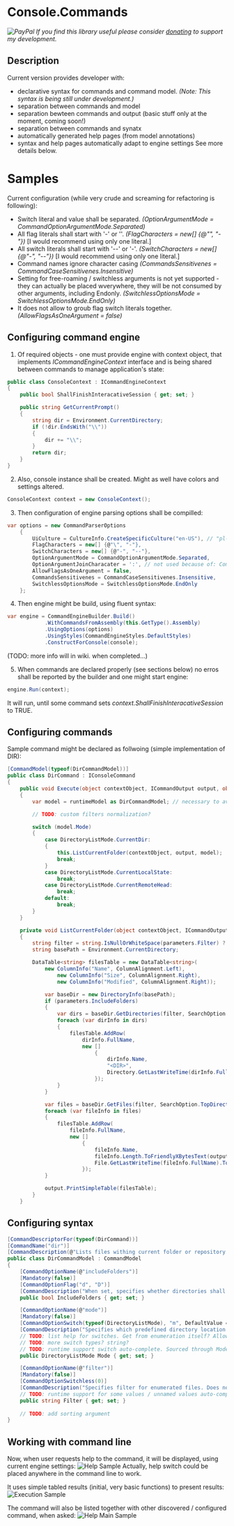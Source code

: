 # Console.Commands
*![PayPal](https://github.com/ObscureWare/Console.Operations/blob/master/doc/pp64.png) If you find this library useful please consider [donating](https://www.paypal.me/SebastianGruchacz) to support my development.*

## Description
Current version provides developer with:
- declarative syntax for commands and command model. *(Note: This syntax is being still under development.)*
- separation between commands and model
- separation bewteen commands and output (basic stuff only at the moment, coming soon!)
- separation between commands and synatx
- automatically generated help pages (from model annotations)
- syntax and help pages automatically adapt to engine settings
See more details below.

# Samples
Current configuration (while very crude and screaming for refactoring is following):
- Switch literal and value shall be separated. *(OptionArgumentMode = CommandOptionArgumentMode.Separated)*
- All flag literals shall start with '-' or '\'. *(FlagCharacters = new[] {@"\", "-"})* [I would recommend using only one literal.]
- All switch literals shall start with '--' or '-'. *(SwitchCharacters = new[] {@"-", "--"})* [I would recommend using only one literal.]
- Command names ignore character casing *(CommandsSensitivenes = CommandCaseSensitivenes.Insensitive)*
- Setting for free-roaming / switchless arguments is not yet supported - they can actually be placed wverywhere, they will be not consumed by other arguments, including Endonly. *(SwitchlessOptionsMode = SwitchlessOptionsMode.EndOnly)*
- It does not allow to groub flag switch literals together. *(AllowFlagsAsOneArgument = false)*

## Configuring command engine
1. Of required objects - one must provide engine with context object, that implements *ICommandEngineContext* interface and is being shared between commands to manage application's state:
```csharp
public class ConsoleContext : ICommandEngineContext
{
    public bool ShallFinishInteracativeSession { get; set; }

    public string GetCurrentPrompt()
    {
        string dir = Environment.CurrentDirectory;
        if (!dir.EndsWith("\\"))
        {
            dir += "\\";
        }
        return dir;
    }
}
```
2. Also, console instance shall be created. Might as well have colors and settings altered.
```csharp
ConsoleContext context = new ConsoleContext();
```
3. Then configuration of engine parsing options shall be compilled:
```csharp
var options = new CommandParserOptions
    {
        UiCulture = CultureInfo.CreateSpecificCulture("en-US"), // "pl-PL"
        FlagCharacters = new[] {@"\", "-"},
        SwitchCharacters = new[] {@"-", "--"},
        OptionArgumentMode = CommandOptionArgumentMode.Separated,
        OptionArgumentJoinCharacater = ':', // not used because of: CommandOptionArgumentMode.Separated
        AllowFlagsAsOneArgument = false,
        CommandsSensitivenes = CommandCaseSensitivenes.Insensitive,
        SwitchlessOptionsMode = SwitchlessOptionsMode.EndOnly
    };
```

4. Then engine might be build, using fluent syntax:
```csharp
var engine = CommandEngineBuilder.Build()
            .WithCommandsFromAssembly(this.GetType().Assembly)
            .UsingOptions(options)
            .UsingStyles(CommandEngineStyles.DefaultStyles)
            .ConstructForConsole(console);
```

(TODO: more info will in wiki. when completed...)

5. When commands are declared properly (see sections below) no erros shall be reported by the builder and one might start engine:
```csharp
engine.Run(context);
```
It will run, until some command sets *context.ShallFinishInteracativeSession* to TRUE.

## Configuring commands
Sample command might be declared as follwoing (simple implementation of DIR):
```csharp
[CommandModel(typeof(DirCommandModel))]
public class DirCommand : IConsoleCommand
{
    public void Execute(object contextObject, ICommandOutput output, object runtimeModel)
    {
        var model = runtimeModel as DirCommandModel; // necessary to avoid Generic-inheritance troubles...

        // TODO: custom filters normalization?

        switch (model.Mode)
        {
            case DirectoryListMode.CurrentDir:
            {
                this.ListCurrentFolder(contextObject, output, model);
                break;
            }
            case DirectoryListMode.CurrentLocalState:
                break;
            case DirectoryListMode.CurrentRemoteHead:
                break;
            default:
                break;
        }
    }

    private void ListCurrentFolder(object contextObject, ICommandOutput output, DirCommandModel parameters)
    {
        string filter = string.IsNullOrWhiteSpace(parameters.Filter) ? "*.*" : parameters.Filter;
        string basePath = Environment.CurrentDirectory;

        DataTable<string> filesTable = new DataTable<string>(
            new ColumnInfo("Name", ColumnAlignment.Left),
                new ColumnInfo("Size", ColumnAlignment.Right),
                new ColumnInfo("Modified", ColumnAlignment.Right));

            var baseDir = new DirectoryInfo(basePath);
            if (parameters.IncludeFolders)
            {
                var dirs = baseDir.GetDirectories(filter, SearchOption.TopDirectoryOnly);
                foreach (var dirInfo in dirs)
                {
                    filesTable.AddRow(
                        dirInfo.FullName,
                        new []
                            {
                                dirInfo.Name,
                                "<DIR>",
                                Directory.GetLastWriteTime(dirInfo.FullName).ToString(output.UiCulture.DateTimeFormat.ShortDatePattern)
                            });
                }
            }

            var files = baseDir.GetFiles(filter, SearchOption.TopDirectoryOnly);
            foreach (var fileInfo in files)
            {
                filesTable.AddRow(
                    fileInfo.FullName,
                    new []
                        {
                            fileInfo.Name,
                            fileInfo.Length.ToFriendlyXBytesText(output.UiCulture),
                            File.GetLastWriteTime(fileInfo.FullName).ToString(output.UiCulture.DateTimeFormat.ShortDatePattern)
                        });
            }

            output.PrintSimpleTable(filesTable);
        }
    }
```

## Configuring syntax

```csharp
[CommandDescriptorFor(typeof(DirCommand))]
[CommandName("dir")]
[CommandDescription(@"Lists files withing current folder or repository state, depending on selected options.")]
public class DirCommandModel : CommandModel
{
    [CommandOptionName(@"includeFolders")]
    [Mandatory(false)]
    [CommandOptionFlag("d", "D")]
    [CommandDescription("When set, specifies whether directories shall be listed too.")]
    public bool IncludeFolders { get; set; }

    [CommandOptionName(@"mode")]
    [Mandatory(false)]
    [CommandOptionSwitch(typeof(DirectoryListMode), "m", DefaultValue = DirectoryListMode.CurrentDir)]
    [CommandDescription("Specifies which predefined directory location shall be listed.")]
    // TODO: list help for switches. Get from enumeration itself? Allow coloring syntax? Somehow...
    // TODO: more switch types? string?
    // TODO: runtime support switch auto-complete. Sourced through ModelBuilder & Parser
    public DirectoryListMode Mode { get; set; }

    [CommandOptionName(@"filter")]
    [Mandatory(false)]
    [CommandOptionSwitchless(0)]
    [CommandDescription("Specifies filter for enumerated files. Does not apply to folders.")]
    // TODO: runtime support for some values / unnamed values auto-completion? sourced through command itself...
    public string Filter { get; set; }
    
    // TODO: add sorting argument
}
```

## Working with command line
Now, when user requests help to the command, it will be displayed, using current engine settings:
![Help Sample](https://github.com/ObscureWare/Console.Commands/blob/master/doc/help_sample_01.png)
Actually, help switch could be placed anywhere in the command line to work.

It uses simple tabled results (initial, very basic functions) to present results:
![Execution Sample](https://github.com/ObscureWare/Console.Commands/blob/master/doc/help_sample_02.png)

The command will also be listed together with other discovered / configured command, when asked:
![Help Main Sample](https://github.com/ObscureWare/Console.Commands/blob/master/doc/help_sample_03.png)
